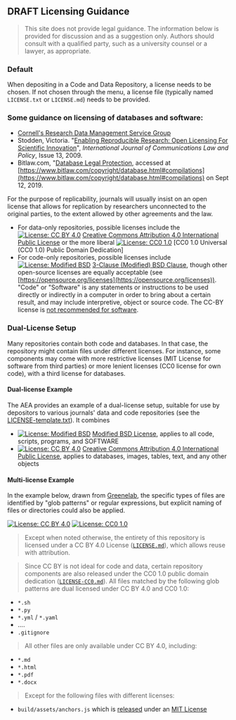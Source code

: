 ## DRAFT Licensing Guidance

> This site does not provide legal guidance. The information below is provided for discussion and as a suggestion only. Authors should consult with a qualified party, such as a university counsel or a lawyer, as appropriate.

### Default
When depositing in a Code and Data Repository, a license needs to be chosen. If not chosen through the menu, a license file (typically named `LICENSE.txt` or `LICENSE.md`) needs to be provided.

### Some guidance on licensing of databases and software:

- [Cornell's Research Data Management Service Group](https://data.research.cornell.edu/content/intellectual-property)
- Stodden, Victoria. "[Enabling Reproducible Research: Open Licensing For Scientific Innovation](http://web.stanford.edu/~vcs/papers/ijclp-STODDEN-2009.pdf)", *International Journal of Communications Law and Policy*, Issue 13, 2009.
- Bitlaw.com, "[Database Legal Protection](https://www.bitlaw.com/copyright/database.html#compilations), accessed at [https://www.bitlaw.com/copyright/database.html#compilations](https://www.bitlaw.com/copyright/database.html#compilations) on Sept 12, 2019.

For the purpose of replicability, journals will usually insist on an open license that allows for replication by researchers unconnected to the original parties, to the extent allowed by other agreements and the law.
  - For data-only repositories, possible licenses include the [![License: CC BY 4.0](https://img.shields.io/badge/License%20-CC%20BY%204.0-lightgrey.svg)](http://creativecommons.org/licenses/by/4.0/) [Creative Commons Attribution 4.0 International Public License](http://creativecommons.org/licenses/by/4.0/) or the more liberal
[![License: CC0 1.0](https://img.shields.io/badge/License%20-CC0%201.0-lightgrey.svg)](https://creativecommons.org/publicdomain/zero/1.0/) [CC0 1.0 Universal (CC0 1.0) Public Domain Dedication]
  - For code-only repositories, possible licenses include [![License: Modified BSD](https://img.shields.io/badge/License-BSD-lightgrey.svg)](https://opensource.org/licenses/BSD-3-Clause) [3-Clause (Modified) BSD Clause](https://opensource.org/licenses/BSD-3-Clause), though other open-source licenses are equally acceptable (see [https://opensource.org/licenses](https://opensource.org/licenses)). "Code" or "Software" is any statements or instructions to be used directly or indirectly in a computer in order to bring about a certain result, and may include interpretive, object or source code. The CC-BY license is [not recommended for software](https://creativecommons.org/faq/#Can_I_apply_a_Creative_Commons_license_to_software.3F).

### Dual-License Setup

Many repositories contain both code and databases. In that case, the repository might contain  files under different licenses. For instance, some components may come with more restrictive licenses (MIT License for software from
third parties) or more lenient licenses (CC0 license for own code), with a third license for databases.

#### Dual-license Example

The AEA provides an example of a dual-license setup, suitable for use by depositors to various journals' data and code repositories (see the [LICENSE-template.txt](https://aeadataeditors.github.io/aea-de-guidance/licenses/LICENSE-template.txt)). It combines
- [![License: Modified BSD](https://img.shields.io/badge/License-BSD-lightgrey.svg)](https://opensource.org/licenses/BSD-3-Clause) [Modified BSD License](https://opensource.org/licenses/BSD-3-Clause), applies to all code, scripts, programs, and SOFTWARE
- [![License: CC BY 4.0](https://img.shields.io/badge/License%20-CC%20BY%204.0-lightgrey.svg)](http://creativecommons.org/licenses/by/4.0/) [Creative Commons Attribution 4.0 International Public License](https://creativecommons.org/licenses/by/4.0/), applies to databases, images, tables, text, and any other objects

#### Multi-license Example
In the example below,
drawn from [Greenelab](https://github.com/greenelab/scihub-manuscript), the specific types of files are identified by "glob patterns" or regular expressions,
but explicit naming of files or directories could also be applied.

[![License: CC BY 4.0](https://img.shields.io/badge/License%20All-CC%20BY%204.0-lightgrey.svg)](http://creativecommons.org/licenses/by/4.0/)
[![License: CC0 1.0](https://img.shields.io/badge/License%20Parts-CC0%201.0-lightgrey.svg)](https://creativecommons.org/publicdomain/zero/1.0/)

> Except when noted otherwise, the entirety of this repository is licensed under a CC BY 4.0 License ([`LICENSE.md`](LICENSE.md)),
> which allows reuse with attribution.

> Since CC BY is not ideal for code and data, certain repository components are also released under the CC0 1.0 public
> domain dedication ([`LICENSE-CC0.md`](LICENSE-CC0.md)).
> All files matched by the following glob patterns are dual licensed under CC BY 4.0 and CC0 1.0:


+ `*.sh`
+ `*.py`
+ `*.yml` / `*.yaml`
+ ....
+ `.gitignore`

> All other files are only available under CC BY 4.0, including:

+ `*.md`
+ `*.html`
+ `*.pdf`
+ `*.docx`

> Except for the following files with different licenses:

+ `build/assets/anchors.js` which is [released](https://www.bryanbraun.com/anchorjs/) under an [MIT License](https://opensource.org/licenses/MIT)
